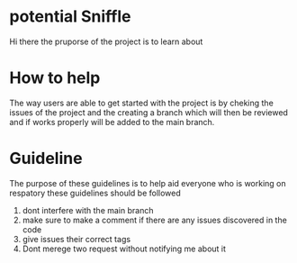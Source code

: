 # potential Sniffle
Hi there the pruporse of the project is to learn about   
# How to help 
The way users are able to get started with the project is by cheking the issues of the project and the creating a branch which will then be reviewed and if works properly will be added to the main branch.
# Guideline 
The purpose of these guidelines is to help aid everyone who is working on respatory these guidelines should be followed 
1) dont interfere with the main branch
2) make sure to make a comment if there are any issues discovered in the code
3) give issues their correct tags
4) Dont merege two request without notifying me about it

